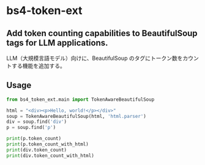 # bs4-token-ext
Add token counting capabilities to BeautifulSoup tags for LLM applications.
---
LLM（大規模言語モデル）向けに、BeautifulSoup のタグにトークン数をカウントする機能を追加する。
## Usage
```python
from bs4_token_ext.main import TokenAwareBeautifulSoup

html = "<div><p>Hello, world!</p></div>"
soup = TokenAwareBeautifulSoup(html, 'html.parser')
div = soup.find('div')
p = soup.find('p')

print(p.token_count) 
print(p.token_count_with_html)  
print(div.token_count)  
print(div.token_count_with_html)  
```
